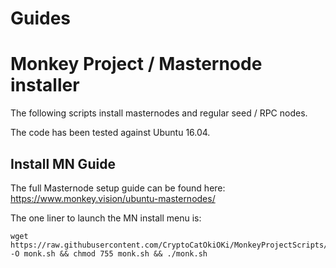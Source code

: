 # Guides

Monkey Project / Masternode installer
==================================

The following scripts install masternodes and regular seed / RPC nodes.

The code has been tested against Ubuntu 16.04.

## Install MN Guide

The full Masternode setup guide can be found here:
https://www.monkey.vision/ubuntu-masternodes/ ‎

The one liner to launch the MN install menu is:

```  
wget https://raw.githubusercontent.com/CryptoCatOkiOKi/MonkeyProjectScripts/master/monk.sh -O monk.sh && chmod 755 monk.sh && ./monk.sh
 ``` 
